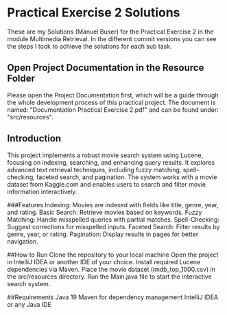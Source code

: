 # Practical Exercise 2 Solutions
These are my Solutions (Manuel Buser) for the Practical Exercise 2 in the module Multimedia Retrieval. In the different commit versions you can see the steps I took to achieve the solutions for each sub task. 

## Open Project Documentation in the Resource Folder
Please open the Project Documentation first, which will be a guide through the whole development process of this practical project. The document is named: "Documentation Practical Exercise 2.pdf" and can be found under: "src/resources".

## Introduction
This project implements a robust movie search system using Lucene, focusing on indexing, searching, and enhancing query results. It explores advanced text retrieval techniques, including fuzzy matching, spell-checking, faceted search, and pagination. The system works with a movie dataset from Kaggle.com and enables users to search and filter movie information interactively.

###Features
Indexing: Movies are indexed with fields like title, genre, year, and rating.
Basic Search: Retrieve movies based on keywords.
Fuzzy Matching: Handle misspelled queries with partial matches.
Spell-Checking: Suggest corrections for misspelled inputs.
Faceted Search: Filter results by genre, year, or rating.
Pagination: Display results in pages for better navigation.

##How to Run
Clone the repository to your local machine
Open the project in IntelliJ IDEA or another IDE of your choice.
Install required Lucene dependencies via Maven.
Place the movie dataset (imdb_top_1000.csv) in the src/resources directory.
Run the Main.java file to start the interactive search system.

##Requirements
Java 19
Maven for dependency management
IntelliJ IDEA or any Java IDE
